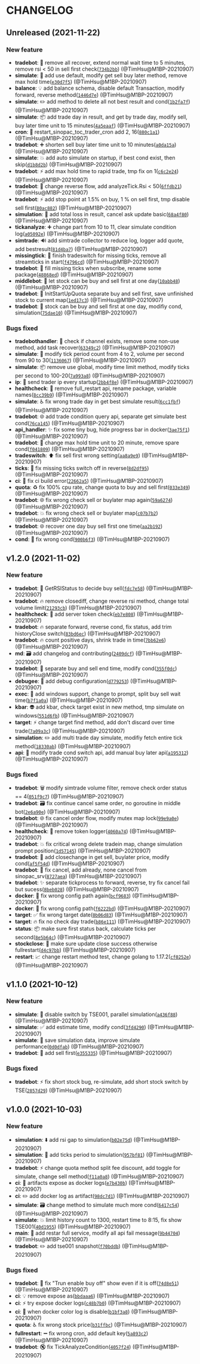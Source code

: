 # CHANGELOG

## Unreleased (2021-11-22)

### New feature

- **tradebot**: :tada: remove all recover, extend normal wait time to 5 minutes, remove rsi < 50 in sell first check([`734b2bb`](https://gitlab.tocraw.com/root/toc_trader/commit/734b2bbe53d856021e308f59fc24aca8686b8c21)) (@TimHsu@M1BP-20210907)
- **simulate**: :seedling: add use default, modify get sell buy later method, remove max hold time([`e30d7f5`](https://gitlab.tocraw.com/root/toc_trader/commit/e30d7f59849b13200d4e7bcc3e3736e1dd512631)) (@TimHsu@M1BP-20210907)
- **balance**: :bulb: add balance schema, disable default Transaction,  modify forward, reverse method([`1446d7e`](https://gitlab.tocraw.com/root/toc_trader/commit/1446d7eccfb6111c9e595e1f83a271a79a10868c)) (@TimHsu@M1BP-20210907)
- **simulate**: :pencil2: add method to delete all not best result and cond([`1b2fa7f`](https://gitlab.tocraw.com/root/toc_trader/commit/1b2fa7f74c1b15b8a0602d9d842ec45b0f45f23e)) (@TimHsu@M1BP-20210907)
- **simulate**: :package: add trade day in result, and get by trade day, modify sell, buy later time unit to 15 minutes([`4a5eaaf`](https://gitlab.tocraw.com/root/toc_trader/commit/4a5eaaf021cdc4cdb4e5d87762eed8f4093ed52a)) (@TimHsu@M1BP-20210907)
- **cron**: :pushpin: restart_sinopac_toc_trader_cron add 2, 16([`880c1a1`](https://gitlab.tocraw.com/root/toc_trader/commit/880c1a13cd817f488547a4c9ee25e1fb754864b6)) (@TimHsu@M1BP-20210907)
- **tradebot**: :heavy_plus_sign: shorten sell buy later time unit to 10 minutes([`a0da15a`](https://gitlab.tocraw.com/root/toc_trader/commit/a0da15ae088c10f8d9d28f7519f5fed90c0cd757)) (@TimHsu@M1BP-20210907)
- **simulate**: :boom: add auto simulate on startup, if best cond exist, then skip([`d1b8d2b`](https://gitlab.tocraw.com/root/toc_trader/commit/d1b8d2bd741fb3b7170e054746903229dc494f62)) (@TimHsu@M1BP-20210907)
- **tradebot**: :zap: add max hold time to rapid trade, tmp fix on 1([`c6c2e24`](https://gitlab.tocraw.com/root/toc_trader/commit/c6c2e2425d0cf9dd4722e77406cc4b80eba88e84)) (@TimHsu@M1BP-20210907)
- **tradebot**: :busts_in_silhouette: change reverse flow, add analyzeTick.Rsi < 50([`6ffdb21`](https://gitlab.tocraw.com/root/toc_trader/commit/6ffdb21f47790ccf48acc5c1f14437f269c6a4e5)) (@TimHsu@M1BP-20210907)
- **tradebot**: :zap: add stop point at 1.5% on buy, 1 % on sell first, tmp disable sell first([`80ac882`](https://gitlab.tocraw.com/root/toc_trader/commit/80ac88211adcc2724dfed41c636b601c83c48c71)) (@TimHsu@M1BP-20210907)
- **simulation**: :truck: add total loss in result, cancel ask update basic([`68a4f80`](https://gitlab.tocraw.com/root/toc_trader/commit/68a4f80a42ee7d59efe85472309e9c97d8471336)) (@TimHsu@M1BP-20210907)
- **tickanalyze**: :heavy_plus_sign: change part from 10 to 11, clear simulate condition log([`a05092e`](https://gitlab.tocraw.com/root/toc_trader/commit/a05092e8af4f06372c3c4d54a8a291332fb2073b)) (@TimHsu@M1BP-20210907)
- **simtrade**: :loud_sound: add simtrade collector to reduce log, logger add quote, add bestresult([`81d4ba7`](https://gitlab.tocraw.com/root/toc_trader/commit/81d4ba7fe0a975f9e55cff225fe2e5dd7b8643b2)) (@TimHsu@M1BP-20210907)
- **missingtick**: :iphone: finish tradeswitch for missing ticks, remove all streamticks in start([`f4796cd`](https://gitlab.tocraw.com/root/toc_trader/commit/f4796cd61c7d892aa3388aa08c39c78f82ab285e)) (@TimHsu@M1BP-20210907)
- **tradebot**: :page_facing_up: fill missing ticks when subscribe, rename some package([`48868ed`](https://gitlab.tocraw.com/root/toc_trader/commit/48868edff2febc20047a22b440856d3cfd3cf2e0)) (@TimHsu@M1BP-20210907)
- **middlebot**: :children_crossing: let stock can be buy and sell first at one day([`10abb48`](https://gitlab.tocraw.com/root/toc_trader/commit/10abb48dce06a300d3303bf151ed55b08060ec37)) (@TimHsu@M1BP-20210907)
- **tradebot**: :monocle_face: InitStartUpQuota separate buy and sell first, save unfinished stock to current map([`1ed17c3`](https://gitlab.tocraw.com/root/toc_trader/commit/1ed17c38df060492c51592e7a6cbff7c22b69c60)) (@TimHsu@M1BP-20210907)
- **tradebot**: :speech_balloon: stock can be buy and sell first at one day, modifiy cond, simulation([`75dae10`](https://gitlab.tocraw.com/root/toc_trader/commit/75dae1048de0f9d5a5bc93cb0e10a2b6d4d47642)) (@TimHsu@M1BP-20210907)

### Bugs fixed

- **tradebothandler**: :truck: check if channel exists, remove some non-use method, add task recover([`63349c2`](https://gitlab.tocraw.com/root/toc_trader/commit/63349c2fc89f00b8db3f10f1caac4c46a9dbcd04)) (@TimHsu@M1BP-20210907)
- **simulate**: :tada: modify tick period count from 4 to 2, volume per second from 90 to 30([`1136067`](https://gitlab.tocraw.com/root/toc_trader/commit/1136067000b99591731e1967870f64d627fb4e66)) (@TimHsu@M1BP-20210907)
- **simulate**: :package: remove use global, modify time limit method, modify ticks per second to 100-20([`7a993a8`](https://gitlab.tocraw.com/root/toc_trader/commit/7a993a88372f349dedee1aa02d7171032ae926ed)) (@TimHsu@M1BP-20210907)
- **ip**: :monocle_face: send trader ip every startup([`2bb4f8e`](https://gitlab.tocraw.com/root/toc_trader/commit/2bb4f8e8a9324d6fe6184512ab7d18559cb3de22)) (@TimHsu@M1BP-20210907)
- **healthcheck**: :triangular_flag_on_post: remove full_restart api, rename package, variable names([`8cc39b9`](https://gitlab.tocraw.com/root/toc_trader/commit/8cc39b9a48155713d5915451bb6004b3664c8efc)) (@TimHsu@M1BP-20210907)
- **simulate**: :wheelchair: fix wrong trade day in get best simulate result([`6cc1fbf`](https://gitlab.tocraw.com/root/toc_trader/commit/6cc1fbf4ceb7f00477539d6b75dc8943126e47a8)) (@TimHsu@M1BP-20210907)
- **tradebot**: :globe_with_meridians: add trade condition query api, separate get simulate best cond([`76ca145`](https://gitlab.tocraw.com/root/toc_trader/commit/76ca1458688e066853a8d703db16dbd5884901d1)) (@TimHsu@M1BP-20210907)
- **api_handler**: :sparkles: fix some tiny bug, hide progress bar in docker([`3ae75f1`](https://gitlab.tocraw.com/root/toc_trader/commit/3ae75f1d8b42da43fd9e91e841f018ef5e6d1bf2)) (@TimHsu@M1BP-20210907)
- **tradebot**: :camera_flash: change max hold time unit to 20 minute, remove spare cond([`f041809`](https://gitlab.tocraw.com/root/toc_trader/commit/f041809fdeeaf1745753f58d9267dbf05f0faa73)) (@TimHsu@M1BP-20210907)
- **tradeswitch**: :arrow_up: fix sell first wrong setting([`aa8a9e9`](https://gitlab.tocraw.com/root/toc_trader/commit/aa8a9e9554abad2f67e03b99fda23aec3f3d2245)) (@TimHsu@M1BP-20210907)
- **ticks**: :twisted_rightwards_arrows: fix missing ticks switch off in reverse([`8d2df95`](https://gitlab.tocraw.com/root/toc_trader/commit/8d2df9582b629424df41751bacde82c769162f92)) (@TimHsu@M1BP-20210907)
- **ci**: :truck: fix ci build error([`22662a5`](https://gitlab.tocraw.com/root/toc_trader/commit/22662a5bfd5b97f389abd674514287ea0cad3b03)) (@TimHsu@M1BP-20210907)
- **quota**: :recycle: fix 100% cpu rate, change quota to buy and sell first([`033e349`](https://gitlab.tocraw.com/root/toc_trader/commit/033e3499c47dec2d453eb097921ff728a85baac1)) (@TimHsu@M1BP-20210907)
- **tradebot**: :globe_with_meridians: fix wrong check sell or buylater map again([`59a6274`](https://gitlab.tocraw.com/root/toc_trader/commit/59a6274cd3c366dbb50d82c8f00a012b3c367bab)) (@TimHsu@M1BP-20210907)
- **tradebot**: :boom: fix wrong check sell or buylater map([`c07b7b2`](https://gitlab.tocraw.com/root/toc_trader/commit/c07b7b21d33737ad6ca7746613b99b90046781ba)) (@TimHsu@M1BP-20210907)
- **tradebot**: :globe_with_meridians: recover one day buy sell first one time([`aa2b192`](https://gitlab.tocraw.com/root/toc_trader/commit/aa2b192f3209d8b5fcddb6939577de4e320761a8)) (@TimHsu@M1BP-20210907)
- **cond**: :bento: fix wrong cond([`900b6f3`](https://gitlab.tocraw.com/root/toc_trader/commit/900b6f3a1b7389653598b70204d74734842082ff)) (@TimHsu@M1BP-20210907)

## v1.2.0 (2021-11-02)

### New feature

- **tradebot**: :necktie: GetRSIStatus to decide buy sell([`fdc7e58`](https://gitlab.tocraw.com/root/toc_trader/commit/fdc7e58e5dd0e8bfb400913b60a3c2d933ac0671)) (@TimHsu@M1BP-20210907)
- **tradebot**: :fire: remove closediff, change reverse rsi method, change total volume limit([`21293cb`](https://gitlab.tocraw.com/root/toc_trader/commit/21293cb1de1bd7a1268643ad20e343354d14bff3)) (@TimHsu@M1BP-20210907)
- **healthcheck**: :beers: add server token check([`eb7e808`](https://gitlab.tocraw.com/root/toc_trader/commit/eb7e8085dfdbc78361c5130cc1a38e585d37c051)) (@TimHsu@M1BP-20210907)
- **tradebot**: :fire: separate forward, reverse cond, fix status, add trim historyClose switch([`83bd6ec`](https://gitlab.tocraw.com/root/toc_trader/commit/83bd6ec6562e58bec03706ab0f52d6bc9ee59523)) (@TimHsu@M1BP-20210907)
- **tradebot**: :fire: count positive days, shrink trade in time([`7bb62e6`](https://gitlab.tocraw.com/root/toc_trader/commit/7bb62e611de002f295e9d8219b331ce1036846a8)) (@TimHsu@M1BP-20210907)
- **md**: :card_file_box: add changelog and contributing([`2409dcf`](https://gitlab.tocraw.com/root/toc_trader/commit/2409dcfda00e2d1851f85f9070afaca76cb85f18)) (@TimHsu@M1BP-20210907)
- **tradebot**: :beers: separate buy and sell end time, modify cond([`355f0dc`](https://gitlab.tocraw.com/root/toc_trader/commit/355f0dca120df7ffddf14f1e9ffc2c75f16bd23a)) (@TimHsu@M1BP-20210907)
- **debugee**: :twisted_rightwards_arrows: add debug configuration([`d779253`](https://gitlab.tocraw.com/root/toc_trader/commit/d7792539dbd4144f92a36f0b25cf2baaef58aff3)) (@TimHsu@M1BP-20210907)
- **exec**: :twisted_rightwards_arrows: add windows support, change to prompt, split buy sell wait time([`b7f1a0a`](https://gitlab.tocraw.com/root/toc_trader/commit/b7f1a0a277d8f6c7983ff9e168b9736ee4d3c185)) (@TimHsu@M1BP-20210907)
- **kbar**: :alien: add kbar, check target exist in new method, tmp simulate on windows([`551d6fb`](https://gitlab.tocraw.com/root/toc_trader/commit/551d6fbfa3ba4ae8d19337a5f4f9b07a6a774b14)) (@TimHsu@M1BP-20210907)
- **target**: :zap: change target find method, add don't discard over time trade([`7a09a3c`](https://gitlab.tocraw.com/root/toc_trader/commit/7a09a3c69a16c1e4bd47975b07663d2caf20ca07)) (@TimHsu@M1BP-20210907)
- **simulation**: :pencil2: add multi trade day simulate, modifiy fetch entire tick method([`18330ab`](https://gitlab.tocraw.com/root/toc_trader/commit/18330ab1279fda2cc1cb161b228607d6228d656f)) (@TimHsu@M1BP-20210907)
- **api**: :bento: modify trade cond switch api, add manual buy later api([`a195312`](https://gitlab.tocraw.com/root/toc_trader/commit/a195312c5bcd2f7b8309bfcb9f15ec01b8f69a1d)) (@TimHsu@M1BP-20210907)

### Bugs fixed

- **tradebot**: :wastebasket: modify simtrade volume filter, remove check order status == 4([`051f9c7`](https://gitlab.tocraw.com/root/toc_trader/commit/051f9c72fca3b9a1bd25dff95be8e4bb34e14b65)) (@TimHsu@M1BP-20210907)
- **tradebot**: :card_file_box: fix continue cancel same order, no goroutine in middle bot([`2e6a90e`](https://gitlab.tocraw.com/root/toc_trader/commit/2e6a90e1bc9ea1d1bc27945435d1e283a8c5b48e)) (@TimHsu@M1BP-20210907)
- **tradebot**: :globe_with_meridians: fix cancel order flow, modify mutex map lock([`99e9a0e`](https://gitlab.tocraw.com/root/toc_trader/commit/99e9a0e8601361b4ae47d44537516613585220ee)) (@TimHsu@M1BP-20210907)
- **healthcheck**: :tada: remove token logger([`4060a74`](https://gitlab.tocraw.com/root/toc_trader/commit/4060a740221cba4383a8dc33427656d58e88f792)) (@TimHsu@M1BP-20210907)
- **tradebot**: :boom: fix critical wrong delete tradein map, change simulation prompt position([`1d57145`](https://gitlab.tocraw.com/root/toc_trader/commit/1d57145eac8d510a22869d10015b52ae3198f019)) (@TimHsu@M1BP-20210907)
- **tradebot**: :see_no_evil: add closechange in get sell, buylater price, modify cond([`af5f54d`](https://gitlab.tocraw.com/root/toc_trader/commit/af5f54d5f56918452bc53b4dac782577a4d3b7c2)) (@TimHsu@M1BP-20210907)
- **tradebot**: :page_facing_up: fix cancel, add already, none cancel from sinopac_srv([`8727aea`](https://gitlab.tocraw.com/root/toc_trader/commit/8727aead78a477c850c1f025a56ab314c4e0302f)) (@TimHsu@M1BP-20210907)
- **tradebot**: :sparkles: separate tickprocess to forward, reverse, try fix cancel fail but sucess([`8beb028`](https://gitlab.tocraw.com/root/toc_trader/commit/8beb0284e7a708d1c04ea8f497143c67ebfc307c)) (@TimHsu@M1BP-20210907)
- **docker**: :pushpin: fix wrong config path again([`bcf9683`](https://gitlab.tocraw.com/root/toc_trader/commit/bcf9683f574aa3e58210a6a7e5ea0cbe437e900e)) (@TimHsu@M1BP-20210907)
- **docker**: :rocket: fix wrong config path([`f6222bd`](https://gitlab.tocraw.com/root/toc_trader/commit/f6222bd42eba2f7245ac12005c1377075b7b6da1)) (@TimHsu@M1BP-20210907)
- **target**: :white_check_mark: fix wrong target date([`0b06d83`](https://gitlab.tocraw.com/root/toc_trader/commit/0b06d83d0755807d41471ac51c9650fb80b2c0f0)) (@TimHsu@M1BP-20210907)
- **target**: :fire: fix no check day trade([`b86e111`](https://gitlab.tocraw.com/root/toc_trader/commit/b86e1111784b510ebcea052d81fef7a2a60191b6)) (@TimHsu@M1BP-20210907)
- **status**: :package: make sure first status back, calculate ticks per second([`8e5b64c`](https://gitlab.tocraw.com/root/toc_trader/commit/8e5b64c4cc043f48b11685d3a3a672394673830d)) (@TimHsu@M1BP-20210907)
- **stockclose**: :necktie: make sure update close success otherwise fullrestart([`d4c97bb`](https://gitlab.tocraw.com/root/toc_trader/commit/d4c97bbc799b0e99a1ec6854b0f0c9a2c23d84c7)) (@TimHsu@M1BP-20210907)
- **restart**: :chart_with_upwards_trend: change restart method test, change golang to 1.17.2([`cf0252e`](https://gitlab.tocraw.com/root/toc_trader/commit/cf0252e3a6e6fe60d6830292afc68830acf4e47d)) (@TimHsu@M1BP-20210907)

## v1.1.0 (2021-10-12)

### New feature

- **simulate**: :bookmark: disable switch by TSE001, parallel simulation([`a436f88`](https://gitlab.tocraw.com/root/toc_trader/commit/a436f88242a71bdd1b7b9856ba73af346fe45011)) (@TimHsu@M1BP-20210907)
- **simulate**: :white_check_mark: add estimate time, modify cond([`3fd4290`](https://gitlab.tocraw.com/root/toc_trader/commit/3fd429013d4ec9ab3b6eef64473b07c147a9ae56)) (@TimHsu@M1BP-20210907)
- **simulate**: :twisted_rightwards_arrows: save simulation data, improve simulate performance([`0d0dfab`](https://gitlab.tocraw.com/root/toc_trader/commit/0d0dfab1ab92a030a80076f86396dfad7cb8be3e)) (@TimHsu@M1BP-20210907)
- **tradebot**: :see_no_evil: add sell first([`e355335`](https://gitlab.tocraw.com/root/toc_trader/commit/e355335c6b523722099d5a6798c7ba1c1878a89a)) (@TimHsu@M1BP-20210907)

### Bugs fixed

- **tradebot**: :zap: fix short stock bug, re-simulate, add short stock switch by TSE([`2857d29`](https://gitlab.tocraw.com/root/toc_trader/commit/2857d29c0a8c4de7cefb2eaafb9ec45292302319)) (@TimHsu@M1BP-20210907)

## v1.0.0 (2021-10-03)

### New feature

- **simulation**: :arrow_down: add rsi gap to simulation([`b02e75d`](https://gitlab.tocraw.com/root/toc_trader/commit/b02e75da87d57b472d20c0ab65020315205670b6)) (@TimHsu@M1BP-20210907)
- **simulation**: :triangular_flag_on_post: add ticks period to simulation([`957bf81`](https://gitlab.tocraw.com/root/toc_trader/commit/957bf815751f4d1e0aa40427dfe3b6aad14aad98)) (@TimHsu@M1BP-20210907)
- **tradebot**: :zap: change quota method split fee discount, add toggle for simulate, change sell method([`f11a0a8`](https://gitlab.tocraw.com/root/toc_trader/commit/f11a0a8dfd025948910d0df414ec55b7953fbf3e)) (@TimHsu@M1BP-20210907)
- **ci**: :dizzy: artifacts expose as docker logs([`e7b430b`](https://gitlab.tocraw.com/root/toc_trader/commit/e7b430bccd95e74de357b907f9f644ceb36904ea)) (@TimHsu@M1BP-20210907)
- **ci**: :pencil2: add docker log as artifact([`98dc7d1`](https://gitlab.tocraw.com/root/toc_trader/commit/98dc7d1bc569f3d632fef87b648aab99b71894ad)) (@TimHsu@M1BP-20210907)
- **simulate**: :card_file_box: change method to simulate much more cond([`6417c54`](https://gitlab.tocraw.com/root/toc_trader/commit/6417c5412f73acc6a46c0ab57a57a346d314ff57)) (@TimHsu@M1BP-20210907)
- **simulate**: :boom: limit history count to 1300, restart time to 8:15, fix show TSE001([`40d1955`](https://gitlab.tocraw.com/root/toc_trader/commit/40d195570dec91f9ef3e8326cc76005ea438c46b)) (@TimHsu@M1BP-20210907)
- **main**: :construction_worker: add restar full service, modify all api fail message([`9b44704`](https://gitlab.tocraw.com/root/toc_trader/commit/9b44704f6d11ad7114237fcdfaa5260afc9ad3f3)) (@TimHsu@M1BP-20210907)
- **tradebot**: :pencil2: add tse001 snapshot([`f70bddb`](https://gitlab.tocraw.com/root/toc_trader/commit/f70bddb5a0b154d5ed6e60f77dd672b224a263f6)) (@TimHsu@M1BP-20210907)

### Bugs fixed

- **tradebot**: :poop: fix "Trun enable buy off" show even if it is off([`74d8e51`](https://gitlab.tocraw.com/root/toc_trader/commit/74d8e5159ad57438c0f47792fc1b533a1a27cdfa)) (@TimHsu@M1BP-20210907)
- **ci**: :bulb: remove expose as([`bbdaaa6`](https://gitlab.tocraw.com/root/toc_trader/commit/bbdaaa69914519f754fbde2847d8aaa59ee08d60)) (@TimHsu@M1BP-20210907)
- **ci**: :zap: try expose docker logs([`c48b7b0`](https://gitlab.tocraw.com/root/toc_trader/commit/c48b7b0577d889244d93116330f8b8139ca150b5)) (@TimHsu@M1BP-20210907)
- **ci**: :wrench: when docker color log is disable([`b1bf3a8`](https://gitlab.tocraw.com/root/toc_trader/commit/b1bf3a8d8d0810666404d44c869f75193d533463)) (@TimHsu@M1BP-20210907)
- **quota**: :wheelchair: fix wrong stock price([`b31ffbc`](https://gitlab.tocraw.com/root/toc_trader/commit/b31ffbcb01e4a6ecb7a7859ecebb3eab30ccea6f)) (@TimHsu@M1BP-20210907)
- **fullrestart**: :heavy_minus_sign: fix wrong cron, add default key([`5a893c2`](https://gitlab.tocraw.com/root/toc_trader/commit/5a893c21092702852c96a0deaa6d307026fafcb6)) (@TimHsu@M1BP-20210907)
- **tradebot**: :mute: fix TickAnalyzeCondition([`4057f24`](https://gitlab.tocraw.com/root/toc_trader/commit/4057f24e4538086e80ad5c58e0a09526d49dce69)) (@TimHsu@M1BP-20210907)
